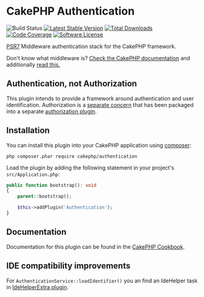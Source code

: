 # CakePHP Authentication

![Build Status](https://github.com/cakephp/authentication/actions/workflows/ci.yml/badge.svg?branch=master)
[![Latest Stable Version](https://img.shields.io/github/v/release/cakephp/authentication?sort=semver&style=flat-square)](https://packagist.org/packages/cakephp/authentication)
[![Total Downloads](https://img.shields.io/packagist/dt/cakephp/authentication?style=flat-square)](https://packagist.org/packages/cakephp/authentication/stats)
[![Code Coverage](https://img.shields.io/coveralls/cakephp/authentication/master.svg?style=flat-square)](https://coveralls.io/r/cakephp/authentication?branch=master)
[![Software License](https://img.shields.io/badge/license-MIT-brightgreen.svg?style=flat-square)](LICENSE)

[PSR7](https://www.php-fig.org/psr/psr-7/) Middleware authentication stack for the CakePHP framework.

Don't know what middleware is? [Check the CakePHP documentation](https://book.cakephp.org/4/en/controllers/middleware.html) and additionally [read this.](https://philsturgeon.uk/php/2016/05/31/why-care-about-php-middleware/)

## Authentication, not Authorization

This plugin intends to provide a framework around authentication and user
identification. Authorization is a [separate
concern](https://en.wikipedia.org/wiki/Separation_of_concerns) that has been
packaged into a separate [authorization plugin](https://github.com/cakephp/authorization).

## Installation

You can install this plugin into your CakePHP application using
[composer](https://getcomposer.org):

```
php composer.phar require cakephp/authentication
```

Load the plugin by adding the following statement in your project's
`src/Application.php`:
```php
public function bootstrap(): void
{
    parent::bootstrap();

    $this->addPlugin('Authentication');
}
```

## Documentation

Documentation for this plugin can be found in the [CakePHP Cookbook](https://book.cakephp.org/authentication/3/en/).

## IDE compatibility improvements

For `AuthenticationService::loadIdentifier()` you an find an IdeHelper task in [IdeHelperExtra plugin](https://github.com/dereuromark/cakephp-ide-helper-extra/).
